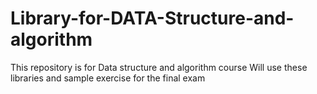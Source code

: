 # Library-for-DATA-Structure-and-algorithm
This repository is for Data structure and algorithm course
Will use these libraries and sample exercise for the final exam
